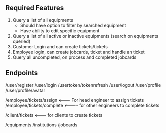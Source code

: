 ## Required Features
1. Query a list of all equipments
    - Should have option to filter by searched equipment
    - Have ability to edit specific equipment
2. Query a list of all active or inactive equipments (search on equipments queried)
3. Customer Login and can create tickets/tickets
4. Employee login, can create jobcards, ticket and handle an ticket
5. Query all uncompleted, on process and completed jobcards


## Endpoints
/user/register
/user/login
/usertoken/tokenrefresh
/user/logout
/user/profile
/user/profile/avatar


/employee/tickets/assign <--- For head engineer to assign tickets
/employee/tickets/complete <---- for other engineers to complete tickets

/client/tickets <--- for clients to create tickets

/equipments
/institutions
/jobcards
